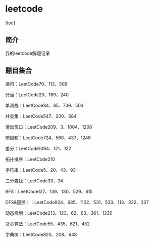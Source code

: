 # leetcode  

[toc]  

## 简介  

我的leetcode解题记录

## 题目集合  

递归：LeetCode70、112、509  

分治：LeetCode23、169、240  

单调栈：LeetCode84、85、739、503  

并查集：LeetCode547、200、684  

滑动窗口：LeetCode209、3、1004、1208  

前缀和：LeetCode724、560、437、1248  

差分：LeetCode1094、121、122  

拓扑排序：LeetCode210  

字符串：LeetCode5、20、43、93  

二分查找：LeetCode33、34  

BFS：LeetCode127、139、130、529、815  

DFS&回溯：：LeetCode934、685、1102、531、533、113、332、337  

动态规划：LeetCode213、123、62、63、361、1230  

贪心算法：LeetCode55、435、621、452  

字典树：LeetCode820、208、648  

